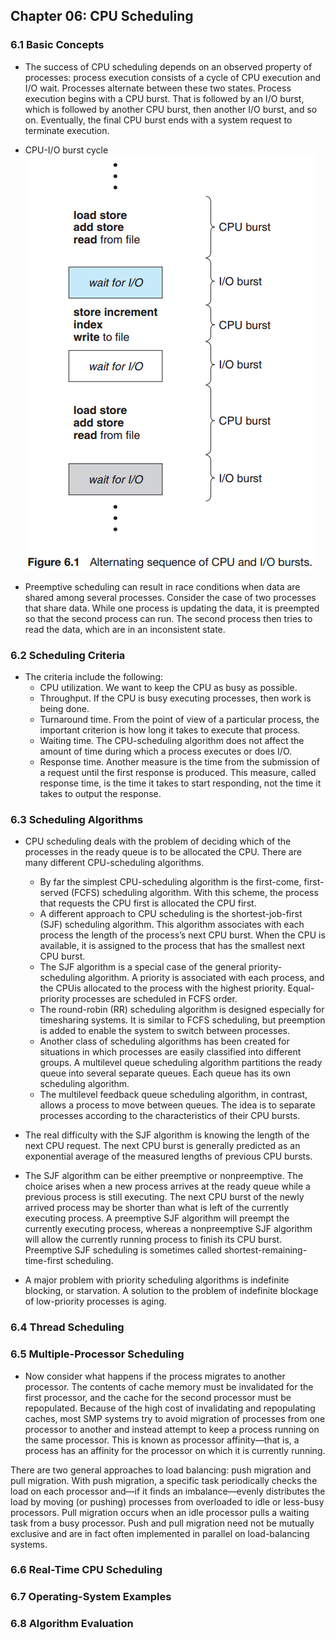 ## Chapter 06: CPU Scheduling

### 6.1 Basic Concepts

- The success of CPU scheduling depends on an observed property of processes: process execution consists of a cycle of CPU execution and I/O wait. Processes alternate between these two states. Process execution begins with a CPU burst. That is followed by an I/O burst, which is followed by another CPU burst, then another I/O burst, and so on. Eventually, the final CPU burst ends with a system request to terminate execution.

- CPU-I/O burst cycle  
![Alt text](img/fig_6_1_CPU_IO_burst_cycle.PNG)  

- Preemptive scheduling can result in race conditions when data are shared among several processes. Consider the case of two processes that share data. While one process is updating the data, it is preempted so that the second process can run. The second process then tries to read the data, which are in an inconsistent state.

### 6.2 Scheduling Criteria

- The criteria include the following:
	- CPU utilization. We want to keep the CPU as busy as possible. 
	- Throughput. If the CPU is busy executing processes, then work is being done.
	- Turnaround time. From the point of view of a particular process, the important criterion is how long it takes to execute that process.
	- Waiting time. The CPU-scheduling algorithm does not affect the amount of time during which a process executes or does I/O.
	- Response time. Another measure is the time from the submission of a request until the first response is produced. This measure, called response time, is the time it takes to start responding, not the time it takes to output the response.

### 6.3 Scheduling Algorithms

- CPU scheduling deals with the problem of deciding which of the processes in the ready queue is to be allocated the CPU. There are many different CPU-scheduling algorithms.
	- By far the simplest CPU-scheduling algorithm is the first-come, first-served (FCFS) scheduling algorithm. With this scheme, the process that requests the CPU first is allocated the CPU first.
	- A different approach to CPU scheduling is the shortest-job-first (SJF) scheduling algorithm. This algorithm associates with each process the length of the process’s next CPU burst. When the CPU is available, it is assigned to the process that has the smallest next CPU burst.
	- The SJF algorithm is a special case of the general priority-scheduling algorithm. A priority is associated with each process, and the CPUis allocated to the process with the highest priority. Equal-priority processes are scheduled in FCFS order.
	- The round-robin (RR) scheduling algorithm is designed especially for timesharing systems. It is similar to FCFS scheduling, but preemption is added to enable the system to switch between processes.
	- Another class of scheduling algorithms has been created for situations in which processes are easily classified into different groups. A multilevel queue scheduling algorithm partitions the ready queue into several separate queues. Each queue has its own scheduling algorithm.
	- The multilevel feedback queue scheduling algorithm, in contrast, allows a process to move between queues. The idea is to separate processes according to the characteristics of their CPU bursts. 

- The real difficulty with the SJF algorithm is knowing the length of the next CPU request. The next CPU burst is generally predicted as an exponential average of the measured lengths of previous CPU bursts.

- The SJF algorithm can be either preemptive or nonpreemptive. The choice arises when a new process arrives at the ready queue while a previous process is still executing. The next CPU burst of the newly arrived process may be shorter than what is left of the currently executing process. A preemptive SJF algorithm will preempt the currently executing process, whereas a nonpreemptive SJF
algorithm will allow the currently running process to finish its CPU burst. Preemptive SJF scheduling is sometimes called shortest-remaining-time-first scheduling.

- A major problem with priority scheduling algorithms is indefinite blocking, or starvation. A solution to the problem of indefinite blockage of low-priority processes is aging.

### 6.4 Thread Scheduling

### 6.5 Multiple-Processor Scheduling

- Now consider what happens if the process migrates to another processor. The contents of cache memory must be invalidated for the first processor, and the cache for the second processor must be repopulated. Because of the high cost of invalidating and repopulating caches, most SMP systems try to avoid migration of processes from one processor to another and instead attempt to keep a process running on the same processor. This is known as processor affinity—that is, a process has an affinity for the processor on which it is currently running.

There are two general approaches to load balancing: push migration and pull migration. With push migration, a specific task periodically checks the load on each processor and—if it finds an imbalance—evenly distributes the load by moving (or pushing) processes from overloaded to idle or less-busy processors. Pull migration occurs when an idle processor pulls a waiting task from a busy processor. Push and pull migration need not be mutually exclusive and are in fact often implemented in parallel on load-balancing systems.

### 6.6 Real-Time CPU Scheduling

### 6.7 Operating-System Examples

### 6.8 Algorithm Evaluation